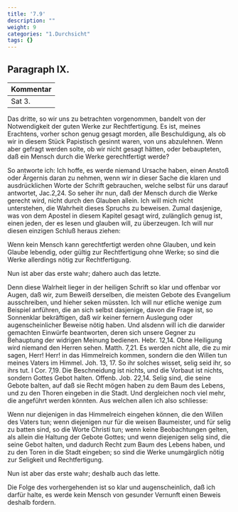 ```yaml
---
title: '7.9'
description: ""
weight: 9
categories: "1.Durchsicht"
tags: {}
---
```


<!-- seite 321 -->
Paragraph  IX.
--------------

| Kommentar |
|-------------|
| Sat 3. |


Das dritte, so wir uns zu betrachten vorgenommen,
bandelt von der Notwendigkeit der guten
Werke zur Rechtfertigung. Es ist, meines Erachtens,
vorher schon genug gesagt morden, alle Beschuldigung,
als ob wir in diesem Stück Papistisch gesinnt
waren, von uns abzulehnen. Wenn aber gefragt
werden solte, ob wir nicht gesagt hätten, oder bebaupteten,
daß ein Mensch durch die Werke gerechtfertigt
werde?

So antworte ich: Ich hoffe, es werde niemand
Ursache haben, einen Anstoß oder Ärgernis daran zu
nehmen, wenn wir in dieser Sache die klaren und ausdrücklichen
Worte der Schrift gebrauchen, welche
selbst für uns darauf antwortet, Jac.2,24. So seher
ihr nun, daß der Mensch durch die Werke gerecht
wird, nicht durch den Glauben allein. Ich will
mich nicht unterstehen, die Wahrheit dieses Spruchs
zu beweisen. Zumal dasjenige, was von dem Apostel
in diesem Kapitel gesagt wird, zulänglich genug ist,
einen jeden, der es lesen und glauben will, zu überzeugen.
Ich will nur diesen einzigen Schluß heraus ziehen:

Wenn kein Mensch kann gerechtfertigt werden ohne
Glauben, und kein Glaube lebendig, oder gültig zur
Rechtfertigung ohne Werke; so sind die Werke allerdings
nötig zur Rechtfertigung.

Nun ist aber das erste wahr; dahero auch das letzte.

Denn diese Walrheit lieger in der heiligen Schrift
so klar und offenbar vor Augen, daß wir, zum Beweiß
derselben, die meisten Gebote des Evangelium ausschreiben,<!-- seite 322 -->
und hieher seken müssten. Ich will nur etliche
wenige zum Beispiel anführen, die an sich selbst
dasjenige, davon die Frage ist, so Sonnenklar bekräftigen,
daß wir keiner fernern Auslegung oder augenscheinlicher
Beweise nötig haben. Und
alsdenn will ich die darwider gemachten Einwürfe beantworten,
deren sich unsere Gegner zu Behauptung
der widrigen Meinung bedienen. Hebr. 12,14. Obne
Heiligung wird niemand den Herren sehen.
Matth. 7,21. Es werden nicht alle, die zu mir
sagen, Herr! Herr! in das Himmelreich kommen,
sondern die den Willen tun meines Vaters
im Himmel. Joh. 13, 17. So ihr solches wisset,
selig seid ihr, so ihrs tut. I Cor. 7,19. Die Beschneidung
ist nichts, und die Vorbaut ist nichts,
sondern Gottes Gebot halten. Offenb. Job. 22,14.
Selig sind, die seine Gebote balten, auf daß
sie Recht mögen haben zu dem Baum des Lebens,
und zu den Thoren eingeben in die Stadt. Und
dergleichen noch viel mehr, die angeführt werden könnten.
Aus welchen allen ich also schliesse:

Wenn nur diejenigen in das Himmelreich eingehen
können, die den Willen des Vaters tun; wenn diejenigen
nur für die weisen Baumeister, und für selig
zu batten sind, so die Worte Christi tun; wenn keine
Beobachtungen gelten, als allein die Haltung der Gebote
Gottes; und wenn diejenigen selig sind, die seine
Gebot halten, und dadurch Recht zum Baum des
Lebens haben, und zu den Toren in die Stadt
eingeben; so sind die Werke unumgärglich nötig
zur Seligkeit und Rechtfertigung.

Nun ist aber das erste wahr; deshalb auch das
lette.

Die Folge des vorhergehenden ist so klar und augenscheinlich,
daß ich darfür halte, es werde kein Mensch
von gesunder Vernunft einen Beweis deshalb fordern.

